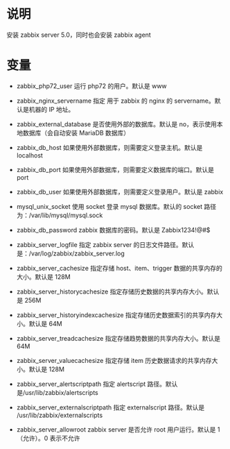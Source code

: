 # 说明

安装 zabbix server 5.0，同时也会安装 zabbix agent

# 变量

- zabbix_php72_user
  运行 php72 的用户。默认是 www

- zabbix_nginx_servername
  指定 用于 zabbix 的 nginx 的 servername。默认是机器的 IP 地址。

- zabbix_external_database
  是否使用外部的数据库。默认是 no，表示使用本地数据库（会自动安装 MariaDB 数据库）

- zabbix_db_host
  如果使用外部数据库，则需要定义登录主机。默认是 localhost

- zabbix_db_port
  如果使用外部数据库，则需要定义数据库的端口。默认是 port

- zabbix_db_user
  如果使用外部数据库，则需要定义登录用户。默认是 zabbix

- mysql_unix_socket
  使用 socket 登录 mysql 数据库。默认的 socket 路径为：/var/lib/mysql/mysql.sock

- zabbix_db_password
  zabbix 数据库的密码。默认是 Zabbix1234!@#$

- zabbix_server_logfile
  指定 zabbix server 的日志文件路径。默认是：/var/log/zabbix/zabbix_server.log

- zabbix_server_cachesize
  指定存储 host、item、trigger 数据的共享内存的大小。默认是 128M

- zabbix_server_historycachesize
  指定存储历史数据的共享内存大小。默认是 256M

- zabbix_server_historyindexcachesize
  指定存储历史数据索引的共享内存大小。默认是 64M

- zabbix_server_treadcachesize
  指定存储趋势数据的共享内存大小。默认是 64M

- zabbix_server_valuecachesize
  指定存储 item 历史数据请求的共享内存大小。默认是 128M

- zabbix_server_alertscriptpath
  指定 alertscript 路径。默认是/usr/lib/zabbix/alertscripts

- zabbix_server_externalscriptpath
  指定 externalscript 路径。默认是 /usr/lib/zabbix/externalscripts

- zabbix_server_allowroot
  zabbix server 是否允许 root 用户运行。默认是 1（允许）。0 表示不允许
